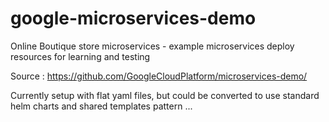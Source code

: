 # google-microservices-demo

Online Boutique store microservices - example microservices deploy resources for learning and testing 

Source : https://github.com/GoogleCloudPlatform/microservices-demo/

Currently setup with flat yaml files, but could be converted to use standard helm charts and shared templates pattern ... 
